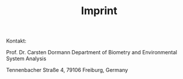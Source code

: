 ﻿---
layout: page
title: Imprint
permalink: /imprint/
---

Kontakt:

  Prof. Dr. Carsten Dormann
  Department of Biometry and Environmental System Analysis

  Tennenbacher Straße 4, 79106 Freiburg, Germany

